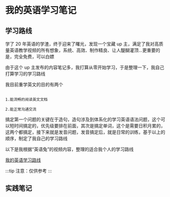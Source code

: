 # 我的英语学习笔记

## 学习路线

学了 20 年英语的学渣，终于迎来了曙光，发现一个宝藏 up 主，满足了我对高质量英语教学视频的所有想象，系统、高效、制作精良、让人醍醐灌顶...更重要的是，完全免费，可以白嫖

由于这个 up 主发布的内容笔记多，我打算从零开始学习，于是整理一下，我自己打算学习的学习路线

我目前重学英文的目的有两个

```

1.能流畅的阅读英文文档

2.能正常沟通交流

```

搞定第一个问题的关键在于造句，造句涉及到体系化的学习英语语法问题，这个可以短时间搞定的，优先级要排在前面，其次是搞定单词，这个是需要日积月累的，这两个都搞定，接下来就是发音问题，发音搞定后，就是日常的训练，基于以上的顺序，制定了我自己的学习路线

以下是我根据“英语兔”的视频内容，整理的适合我个人的学习路线

[我的英语学习路线](/article/english/path.html)

:::tip
注意：仅供参考
:::

## 实践笔记
